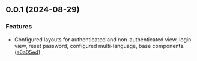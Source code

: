 

## 0.0.1 (2024-08-29)


### Features

* Configured layouts for authenticated and non-authenticated view, login view, reset password, configured multi-language, base components. ([a6a05ed](https://github.com/luisandresby/solutiopos/commit/a6a05ed85ac61be21c004448a8ee463d5e9403cf))
